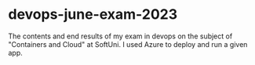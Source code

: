 # devops-june-exam-2023

The contents and end results of my exam in devops on the subject of "Containers and Cloud" at SoftUni. I used Azure to deploy and run a given app. 
